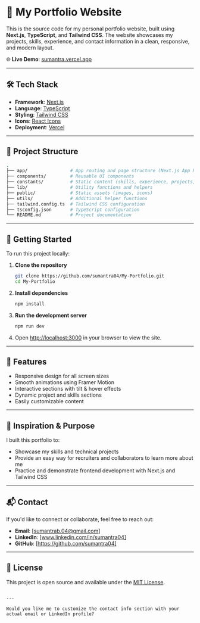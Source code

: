 # 💼 My Portfolio Website

This is the source code for my personal portfolio website, built using **Next.js**, **TypeScript**, and **Tailwind CSS**. The website showcases my projects, skills, experience, and contact information in a clean, responsive, and modern layout.

🌐 **Live Demo**: [sumantra.vercel.app](https://sumantra.vercel.app)

---

## 🛠️ Tech Stack

- **Framework**: [Next.js](https://nextjs.org/)
- **Language**: [TypeScript](https://www.typescriptlang.org/)
- **Styling**: [Tailwind CSS](https://tailwindcss.com/)
- **Icons**: [React Icons](https://react-icons.github.io/react-icons/)
- **Deployment**: [Vercel](https://vercel.com/)

---

## 📁 Project Structure

```bash
.
├── app/                # App routing and page structure (Next.js App Router)
├── components/         # Reusable UI components
├── constants/          # Static content (skills, experience, projects, etc.)
├── lib/                # Utility functions and helpers
├── public/             # Static assets (images, icons)
├── utils/              # Additional helper functions
├── tailwind.config.ts  # Tailwind CSS configuration
├── tsconfig.json       # TypeScript configuration
└── README.md           # Project documentation
```

---

## 🚀 Getting Started

To run this project locally:

1. **Clone the repository**
   ```bash
   git clone https://github.com/sumantra04/My-Portfolio.git
   cd My-Portfolio
   ```

2. **Install dependencies**
   ```bash
   npm install
   ```

3. **Run the development server**
   ```bash
   npm run dev
   ```

4. Open [http://localhost:3000](http://localhost:3000) in your browser to view the site.

---

## 📸 Features

- Responsive design for all screen sizes
- Smooth animations using Framer Motion
- Interactive sections with tilt & hover effects
- Dynamic project and skills sections
- Easily customizable content

---

## 🧠 Inspiration & Purpose

I built this portfolio to:
- Showcase my skills and technical projects
- Provide an easy way for recruiters and collaborators to learn more about me
- Practice and demonstrate frontend development with Next.js and Tailwind CSS

---

## 📬 Contact

If you'd like to connect or collaborate, feel free to reach out:

- **Email**: [sumantrab.04@gmail.com]
- **LinkedIn**: [www.linkedin.com/in/sumantra04]
- **GitHub**: [https://github.com/sumantra04]

---

## 📝 License

This project is open source and available under the [MIT License](LICENSE).
```

---

Would you like me to customize the contact info section with your actual email or LinkedIn profile?
